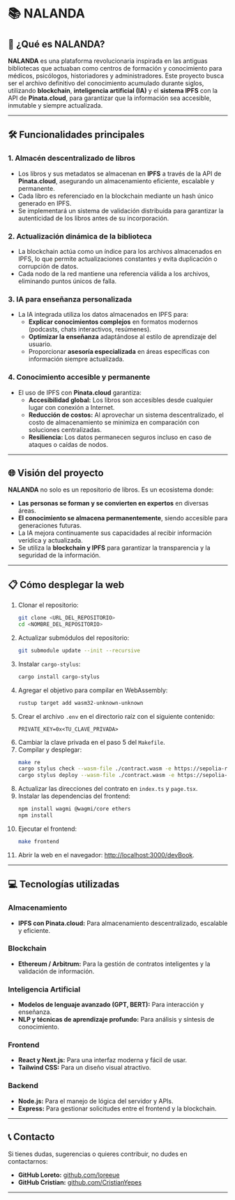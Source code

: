 # 📚 NALANDA

## 🚀 ¿Qué es NALANDA?
**NALANDA** es una plataforma revolucionaria inspirada en las antiguas bibliotecas que actuaban como centros de formación y conocimiento para médicos, psicólogos, historiadores y administradores. Este proyecto busca ser el archivo definitivo del conocimiento acumulado durante siglos, utilizando **blockchain**, **inteligencia artificial (IA)** y el **sistema IPFS** con la API de **Pinata.cloud**, para garantizar que la información sea accesible, inmutable y siempre actualizada.

---

## 🛠️ Funcionalidades principales

### 1. **Almacén descentralizado de libros**
- Los libros y sus metadatos se almacenan en **IPFS** a través de la API de **Pinata.cloud**, asegurando un almacenamiento eficiente, escalable y permanente.
- Cada libro es referenciado en la blockchain mediante un hash único generado en IPFS.
- Se implementará un sistema de validación distribuida para garantizar la autenticidad de los libros antes de su incorporación.

### 2. **Actualización dinámica de la biblioteca**
- La blockchain actúa como un índice para los archivos almacenados en IPFS, lo que permite actualizaciones constantes y evita duplicación o corrupción de datos.
- Cada nodo de la red mantiene una referencia válida a los archivos, eliminando puntos únicos de falla.

### 3. **IA para enseñanza personalizada**
- La IA integrada utiliza los datos almacenados en IPFS para:
  - **Explicar conocimientos complejos** en formatos modernos (podcasts, chats interactivos, resúmenes).
  - **Optimizar la enseñanza** adaptándose al estilo de aprendizaje del usuario.
  - Proporcionar **asesoría especializada** en áreas específicas con información siempre actualizada.

### 4. **Conocimiento accesible y permanente**
- El uso de IPFS con **Pinata.cloud** garantiza:
  - **Accesibilidad global:** Los libros son accesibles desde cualquier lugar con conexión a Internet.
  - **Reducción de costos:** Al aprovechar un sistema descentralizado, el costo de almacenamiento se minimiza en comparación con soluciones centralizadas.
  - **Resiliencia:** Los datos permanecen seguros incluso en caso de ataques o caídas de nodos.

---

## 🌐 Visión del proyecto

**NALANDA** no solo es un repositorio de libros. Es un ecosistema donde:
- **Las personas se forman y se convierten en expertos** en diversas áreas.
- **El conocimiento se almacena permanentemente**, siendo accesible para generaciones futuras.
- La IA mejora continuamente sus capacidades al recibir información verídica y actualizada.
- Se utiliza la **blockchain y IPFS** para garantizar la transparencia y la seguridad de la información.

---

## 📋 Cómo desplegar la web

1. Clonar el repositorio:
   ```bash
   git clone <URL_DEL_REPOSITORIO>
   cd <NOMBRE_DEL_REPOSITORIO>
   ```
2. Actualizar submódulos del repositorio:
   ```bash
   git submodule update --init --recursive
   ```
3. Instalar `cargo-stylus`:
   ```bash
   cargo install cargo-stylus
   ```
4. Agregar el objetivo para compilar en WebAssembly:
   ```bash
   rustup target add wasm32-unknown-unknown
   ```
5. Crear el archivo `.env` en el directorio raíz con el siguiente contenido:
   ```
   PRIVATE_KEY=0x<TU_CLAVE_PRIVADA>
   ```
6. Cambiar la clave privada en el paso 5 del `Makefile`.
7. Compilar y desplegar:
   ```bash
   make re
   cargo stylus check --wasm-file ./contract.wasm -e https://sepolia-rollup.arbitrum.io/rpc
   cargo stylus deploy --wasm-file ./contract.wasm -e https://sepolia-rollup.arbitrum.io/rpc --cargo-stylus-version 0.5.3 --private-key 0x<TU_CLAVE_PRIVADA>
   ```
8. Actualizar las direcciones del contrato en `index.ts` y `page.tsx`.
9. Instalar las dependencias del frontend:
   ```bash
   npm install wagmi @wagmi/core ethers
   npm install
   ```
10. Ejecutar el frontend:
    ```bash
    make frontend
    ```
11. Abrir la web en el navegador: [http://localhost:3000/devBook](http://localhost:3000/devBook).

---

## 💻 Tecnologías utilizadas

### Almacenamiento
- **IPFS con Pinata.cloud:** Para almacenamiento descentralizado, escalable y eficiente.

### Blockchain
- **Ethereum / Arbitrum:** Para la gestión de contratos inteligentes y la validación de información.

### Inteligencia Artificial
- **Modelos de lenguaje avanzado (GPT, BERT):** Para interacción y enseñanza.
- **NLP y técnicas de aprendizaje profundo:** Para análisis y síntesis de conocimiento.

### Frontend
- **React y Next.js:** Para una interfaz moderna y fácil de usar.
- **Tailwind CSS:** Para un diseño visual atractivo.

### Backend
- **Node.js:** Para el manejo de lógica del servidor y APIs.
- **Express:** Para gestionar solicitudes entre el frontend y la blockchain.

---

## 📞 Contacto
Si tienes dudas, sugerencias o quieres contribuir, no dudes en contactarnos:
- **GitHub Loreto:** [github.com/loreeue](https://github.com/loreeue)
- **GitHub Cristian:** [github.com/CristianYepes](https://github.com/CristianYepes)

---
